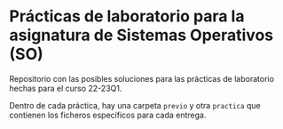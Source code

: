 # Prácticas de laboratorio para la asignatura de Sistemas Operativos (SO)

Repositorio con las posibles soluciones para las prácticas de laboratorio hechas para el curso 22-23Q1.

Dentro de cada práctica, hay una carpeta `previo` y otra `practica` que contienen los ficheros específicos para cada entrega.

